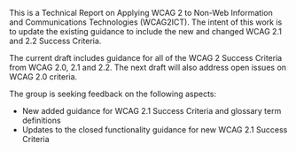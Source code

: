 This is a Technical Report on Applying WCAG 2 to Non-Web Information and Communications Technologies (WCAG2ICT). The intent of this work is to update the existing guidance to include the new and changed WCAG 2.1 and 2.2 Success Criteria.

The current draft includes guidance for all of the WCAG 2 Success Criteria from WCAG 2.0, 2.1 and 2.2. The next draft will also address open issues on WCAG 2.0 criteria. 

The group is seeking feedback on the following aspects:

- New added guidance for WCAG 2.1 Success Criteria and glossary term definitions
- Updates to the closed functionality guidance for new WCAG 2.1 Success Criteria
